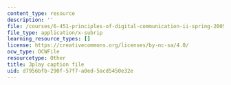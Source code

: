 ```yaml
---
content_type: resource
description: ''
file: /courses/6-451-principles-of-digital-communication-ii-spring-2005/d7956bfb290f57f7a0ed5acd5450e32e_520074.vtt
file_type: application/x-subrip
learning_resource_types: []
license: https://creativecommons.org/licenses/by-nc-sa/4.0/
ocw_type: OCWFile
resourcetype: Other
title: 3play caption file
uid: d7956bfb-290f-57f7-a0ed-5acd5450e32e
---
```

